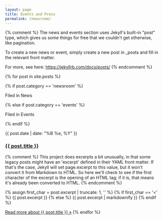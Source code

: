 ```yaml
---
layout: page
title: Events and Press
permalink: /newsroom/
---
```

{% comment %}
The news and events section uses Jekyll's built-in "post" type, which gives us
some things for free that we couldn't get otherwise, like pagination. 

To create a new news or event, simply create a new post in _posts and fill in
the relevant front matter.

For more,
see here: https://jekyllrb.com/docs/posts/
{% endcomment %}

{% for post in site.posts %}
<div class="post">
{% if post.category == 'newsroom' %}
<p class="label post--label {{ post.category }}">Filed in News</p>
{% else if post.category == 'events' %}
<p class="label post--label {{ post.category }}">Filed in Events</p>
{% endif %}
<p class="post--date">{{ post.date | date: "%B %e, %Y" }}</p>
<h3><a href="{{ post.url | prepend: site.baseurl }}">{{ post.title }}</a></h3>

  {% comment %}
  This project does excerpts a bit unusually, in that some legacy posts might
  have an 'excerpt' defined in their YAML front matter. If that's the case,
  Jekyll will set page.excerpt to this value, but it won't convert it from
  Markdown to HTML. So here we'll check to see if the first character of the
  excerpt is the opening of an HTML tag; if it is, that means it's already been
  converted to HTML.
  {% endcomment %}

  {% assign first_char = post.excerpt | truncate: 1, '' %}
  {% if first_char == '<' %}
  {{ post.excerpt }}
  {% else %}
  {{ post.excerpt | markdownify }}
  {% endif %}

  <a class="post--article-link" href="{{ post.url | prepend: site.baseurl }}">Read more<span class="usa-sr-only"> about {{ post.title }}</span> &raquo;</a>
{% endfor %}
</div>
